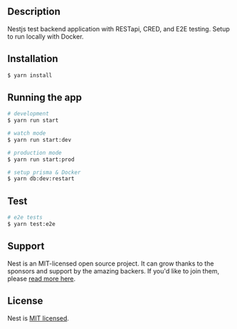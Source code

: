 ## Description

Nestjs test backend application with RESTapi, CRED, and E2E testing.
Setup to run locally with Docker.

## Installation

```bash
$ yarn install
```

## Running the app

```bash
# development
$ yarn run start

# watch mode
$ yarn run start:dev

# production mode
$ yarn run start:prod

# setup prisma & Docker
$ yarn db:dev:restart
```

## Test

```bash
# e2e tests
$ yarn test:e2e
```

## Support

Nest is an MIT-licensed open source project. It can grow thanks to the sponsors and support by the amazing backers. If you'd like to join them, please [read more here](https://docs.nestjs.com/support).

## License

Nest is [MIT licensed](LICENSE).
